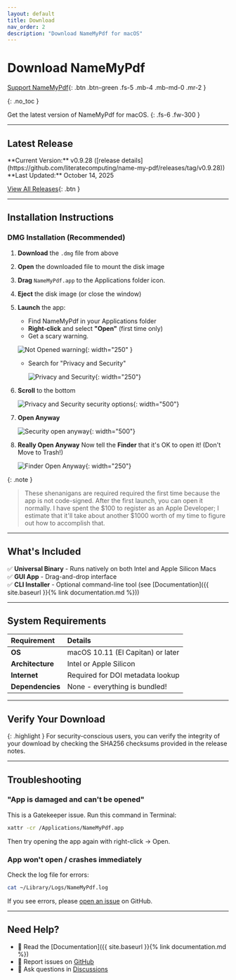 ```yaml
---
layout: default
title: Download
nav_order: 2
description: "Download NameMyPdf for macOS"
---
```


# Download NameMyPdf

[Support NameMyPdf](/donate.html){: .btn .btn-green .fs-5 .mb-4 .mb-md-0 .mr-2 }

{: .no_toc }

Get the latest version of NameMyPdf for macOS.
{: .fs-6 .fw-300 }

---

## Latest Release

<!-- VERSION-UPDATE-START -->
<div class="code-example" markdown="1">
**Current Version:** v0.9.28 ([release details](https://github.com/literatecomputing/name-my-pdf/releases/tag/v0.9.28))
**Last Updated:** October 14, 2025
</div>
<!-- VERSION-UPDATE-END -->

[View All Releases](https://github.com/literatecomputing/name-my-pdf/releases){: .btn }

---

## Installation Instructions

### DMG Installation (Recommended)

1. **Download** the `.dmg` file from above
2. **Open** the downloaded file to mount the disk image
3. **Drag** `NameMyPdf.app` to the Applications folder icon.
4. **Eject** the disk image (or close the window)
5. **Launch** the app:

   - Find NameMyPdf in your Applications folder
   - **Right-click** and select **"Open"** (first time only)
   - Get a scary warning.

   ![Not Opened warning](../images/NameMyPdfNotOpened.png){: width="250" }

   - Search for "Privacy and Security"

     ![Privacy and Security](../images/PrivacySecurity-top.png){: width="250"}

6. **Scroll** to the bottom

   ![Privacy and Security security options](../images/PrivacyAndSecurity-bottom.png){: width="500"}

7. **Open Anyway**

   ![Security open anyway](../images/OpenAnyway.png){: width="500"}

8. **Really Open Anyway** Now tell the **Finder** that it's OK to open it! (Don't Move to Trash!)

   ![Finder Open Anyway](../images/FinderOpenAnyway.png){: width="250"}

{: .note }

> These shenanigans are required required the first time because the app is not code-signed. After the first launch, you can open it normally. I have spent the $100 to register as an Apple Developer; I estimate that it'll take about another $1000 worth of my time to figure out how to accomplish that.

---

## What's Included

✅ **Universal Binary** - Runs natively on both Intel and Apple Silicon Macs  
✅ **GUI App** - Drag-and-drop interface  
✅ **CLI Installer** - Optional command-line tool (see [Documentation]({{ site.baseurl }}{% link documentation.md %}))

---

## System Requirements

| Requirement      | Details                           |
| :--------------- | :-------------------------------- |
| **OS**           | macOS 10.11 (El Capitan) or later |
| **Architecture** | Intel or Apple Silicon            |
| **Internet**     | Required for DOI metadata lookup  |
| **Dependencies** | None - everything is bundled!     |

---

## Verify Your Download

{: .highlight }
For security-conscious users, you can verify the integrity of your download by checking the SHA256 checksums provided in the release notes.

---

## Troubleshooting

### "App is damaged and can't be opened"

This is a Gatekeeper issue. Run this command in Terminal:

```bash
xattr -cr /Applications/NameMyPdf.app
```

Then try opening the app again with right-click → Open.

### App won't open / crashes immediately

Check the log file for errors:

```bash
cat ~/Library/Logs/NameMyPdf.log
```

If you see errors, please [open an issue](https://github.com/literatecomputing/name-my-pdf/issues) on GitHub.

---

## Need Help?

- 📖 Read the [Documentation]({{ site.baseurl }}{% link documentation.md %})
- 🐛 Report issues on [GitHub](https://github.com/literatecomputing/name-my-pdf/issues)
- 💬 Ask questions in [Discussions](https://github.com/literatecomputing/name-my-pdf/discussions)
